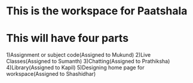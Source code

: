 # This is the workspace for Paatshala
# This will have four parts

1)Assignment or subject code(Assigned to Mukund)
2)Live Classes(Assigned to Sumanth)
3)Chatting(Assigned to Prathiksha)
4)Library(Assigned to Kapil)
5)Designing home page for workspace(Assigned to Shashidhar)